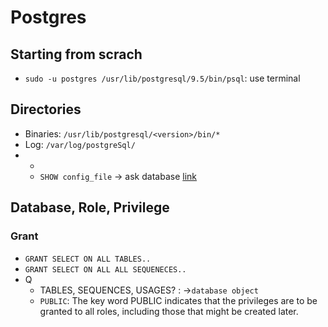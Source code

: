 # Postgres
## Starting from scrach
<!-- * `sudo -E -u postgres -D /usr/lib/postgresql/9.5/bin/postgre -->
- `sudo -u postgres /usr/lib/postgresql/9.5/bin/psql`: use terminal

## Directories
- Binaries: `/usr/lib/postgresql/<version>/bin/*`
- Log:  `/var/log/postgreSql/`
- *
  - `SHOW config_file` -> ask database [link](http://stackoverflow.com/questions/3602450/where-are-my-postgres-conf-files)

## Database, Role, Privilege
### Grant
- `GRANT SELECT ON ALL TABLES..`
- `GRANT SELECT ON ALL ALL SEQUENECES..`
- Q
  - TABLES, SEQUENCES, USAGES? : ->`database object `
  - `PUBLIC`: The key word PUBLIC indicates that the privileges are to be granted to all roles, including those that might be created later.
